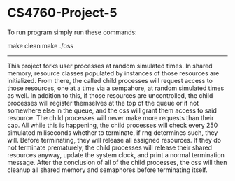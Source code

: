 # CS4760-Project-5

To run program simply run these commands:

make clean
make
./oss

------------------------------------------

This project forks user processes at random simulated times.
In shared memory, resource classes populated by instances of those resources are initialized.
From there, the called child processes will request access to those resources, one at a time via a sempahore, at random simulated times as well.
In addition to this, if those resources are uncontrolled, the child processes will register themselves at the top of the queue or if not somewhere else in the queue, and the oss will grant them access to said resource. The child processes will never make more requests than their cap.
All while this is happening, the child processes will check every 250 simulated miliseconds whether to terminate, if rng determines such, they will. Before terminating, they will release all assigned resources.
If they do not terminate prematurely, the child processes will release their shared resources anyway, update the system clock, and print a normal termination message.
After the conclusion of all of the child processes, the oss will then cleanup all shared memory and semaphores before terminating itself.
